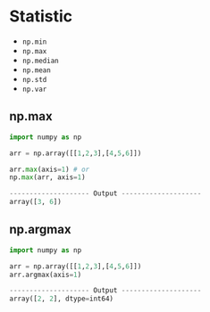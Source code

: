 # Statistic
* `np.min`
* `np.max`
* `np.median`
* `np.mean`
* `np.std`
* `np.var`

## np.max
``` python
import numpy as np

arr = np.array([[1,2,3],[4,5,6]])

arr.max(axis=1) # or
np.max(arr, axis=1)

-------------------- Output --------------------
array([3, 6])
```

## np.argmax
``` python
import numpy as np

arr = np.array([[1,2,3],[4,5,6]])
arr.argmax(axis=1)

-------------------- Output --------------------
array([2, 2], dtype=int64)
```